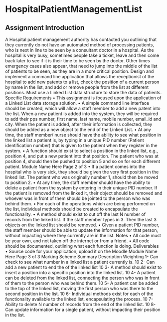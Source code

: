 # HospitalPatientManagementList

## Assignment Introduction
<p>A Hospital patient management authority has contacted you outlining that they currently do not have
an automated method of processing patients, who is next in line to be seen by a consultant doctor in a
hospital. As the hospital is very busy, sometimes people take a ticket, leave and then come back later
to see if it is their time to be seen by the doctor. Other times emergency cases also appear, that need
to jump into the middle of the list of patients to be seen, as they are in a more critical position.
Design and implement a command line application that allows the receptionist of the hospital to add
new patents to a list, check the position of a current person by name in the list, and add or remove
people from the list at different positions.
Must use a Linked List data structure to store the data of patients.
Specific Requirements
• This assignment is focused upon the application of a Linked List data storage solution.
• A simple command line interface should be created, which will allow a staff member to add a new
patent into the list. When a new patient is added into the system, they will be required to add their
pps number, first name, last name, mobile number, email_id and city. When the patient is added,
after their information is collected, they should be added as a new object to the end of the Linked
List.
• At any time, the staff member/ nurse should have the ability to see what position in the linked list
a patient is, by typing in a unique PID number (Patient identification number) that is given to the
patient when they register in the system.
• A function should exist to select a position in the linked list, e.g., position 4, and put a new patient
into that position. The patient who was at position 4, should then be pushed to position 5 and so
on for each different patient.
Module Name Here Page 2 of 3
• If a patient comes into the hospital who is very sick, they should be given the very first position in
the linked list. The patient who was originally number 1, should then be moved to position 2.
• At any time, the staff member should have the ability to delete a patient from the system by
entering in their unique PID number. If the patient is removed from the linked it, their object should
be removed and whoever was in front of them should be jointed to the person who was behind
them.
• For each of the operations which are being performed on the list, individual methods should be
created to encapsulate the functionality.
• A method should exist to cut off the last N number of records from the linked list. If the staff
member types in 3. Then the last 3 objects on the linked list should be removed.
• Given a patient PID number, the staff member should be able to update the information for that
person, without impacting where they currently are in the list.
Notes
• All code must be your own, and not taken off the internet or from a friend.
• All code should be documented, outlining what each function is doing.
Deliverables
• Source code for your application, upload it on the Moodle
Module Name Here Page 3 of 3
Marking Scheme Summary
Description Weighting
1- Can check to see what number in a linked list a patient currently
is.
10
2- Can add a new patient to end the of the linked list 10
3- A method should exist to insert a position into a specific position
into the linked list.
10
4- A patient can be deleted from the linked list, connecting the
person who was in front of them to the person who was behind
them.
10
5- A patient can be added to the top of the linked list, moving the
first person who was there to the second position in the list.
10
6- Individual methods exist for each of the functionality available to
the linked list, encapsulating the process.
10
7- Ability to delete N number of records from the end of the linked
list.
10
8- Can update information for a single patient, without impacting
their position in the list. </p>

